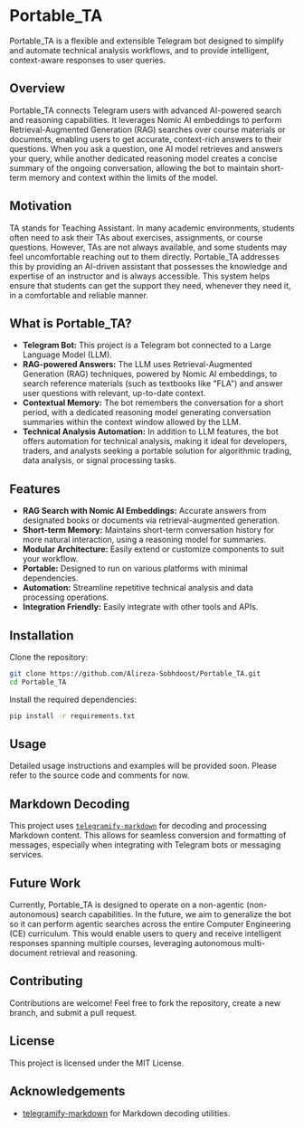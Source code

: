 # Portable_TA

Portable_TA is a flexible and extensible Telegram bot designed to simplify and automate technical analysis workflows, and to provide intelligent, context-aware responses to user queries.

## Overview

Portable_TA connects Telegram users with advanced AI-powered search and reasoning capabilities. It leverages Nomic AI embeddings to perform Retrieval-Augmented Generation (RAG) searches over course materials or documents, enabling users to get accurate, context-rich answers to their questions. When you ask a question, one AI model retrieves and answers your query, while another dedicated reasoning model creates a concise summary of the ongoing conversation, allowing the bot to maintain short-term memory and context within the limits of the model.

## Motivation

TA stands for Teaching Assistant. In many academic environments, students often need to ask their TAs about exercises, assignments, or course questions. However, TAs are not always available, and some students may feel uncomfortable reaching out to them directly. Portable_TA addresses this by providing an AI-driven assistant that possesses the knowledge and expertise of an instructor and is always accessible. This system helps ensure that students can get the support they need, whenever they need it, in a comfortable and reliable manner.

## What is Portable_TA?

- **Telegram Bot:** This project is a Telegram bot connected to a Large Language Model (LLM).
- **RAG-powered Answers:** The LLM uses Retrieval-Augmented Generation (RAG) techniques, powered by Nomic AI embeddings, to search reference materials (such as textbooks like "FLA") and answer user questions with relevant, up-to-date context.
- **Contextual Memory:** The bot remembers the conversation for a short period, with a dedicated reasoning model generating conversation summaries within the context window allowed by the LLM.
- **Technical Analysis Automation:** In addition to LLM features, the bot offers automation for technical analysis, making it ideal for developers, traders, and analysts seeking a portable solution for algorithmic trading, data analysis, or signal processing tasks.

## Features

- **RAG Search with Nomic AI Embeddings:** Accurate answers from designated books or documents via retrieval-augmented generation.
- **Short-term Memory:** Maintains short-term conversation history for more natural interaction, using a reasoning model for summaries.
- **Modular Architecture:** Easily extend or customize components to suit your workflow.
- **Portable:** Designed to run on various platforms with minimal dependencies.
- **Automation:** Streamline repetitive technical analysis and data processing operations.
- **Integration Friendly:** Easily integrate with other tools and APIs.

## Installation

Clone the repository:
```bash
git clone https://github.com/Alireza-Sobhdoost/Portable_TA.git
cd Portable_TA
```

Install the required dependencies:
```bash
pip install -r requirements.txt
```

## Usage

Detailed usage instructions and examples will be provided soon. Please refer to the source code and comments for now.

## Markdown Decoding

This project uses [`telegramify-markdown`](https://github.com/sudoskys/telegramify-markdown.git) for decoding and processing Markdown content. This allows for seamless conversion and formatting of messages, especially when integrating with Telegram bots or messaging services.

## Future Work

Currently, Portable_TA is designed to operate on a non-agentic (non-autonomous) search capabilities. In the future, we aim to generalize the bot so it can perform agentic searches across the entire Computer Engineering (CE) curriculum. This would enable users to query and receive intelligent responses spanning multiple courses, leveraging autonomous multi-document retrieval and reasoning.

## Contributing

Contributions are welcome! Feel free to fork the repository, create a new branch, and submit a pull request.

## License

This project is licensed under the MIT License.

## Acknowledgements

- [telegramify-markdown](https://github.com/sudoskys/telegramify-markdown.git) for Markdown decoding utilities.
